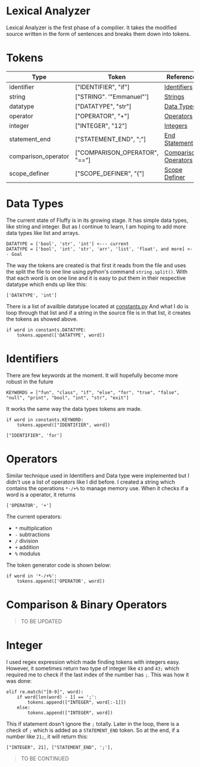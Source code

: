 # Lexical Analyzer

Lexical Analyzer is the first phase of a compilier. It takes the modified source
written in the form of sentences and breaks them down into tokens.

# Tokens

| Type          | Token                       | Reference                       |
|---------------|-----------------------------|---------------------------------|
| identifier    | ["IDENTIFIER", "if"]        | [Identifiers](#Identifiers)     |
| string        | ["STRING". '"Emmanuel"'] | [Strings](#strings)             |
| datatype      | ["DATATYPE", "str"]         | [Data Types](#Data-Types)       |
| operator      | ["OPERATOR", "+"]           | [Operators](#Operators)         |
| integer       | ["INTEGER", "12"]           | [Integers](#Integers)           |
| statement_end | ["STATEMENT_END", ";"]      | [End Statement](#end-statements)|
| comparison_operator | ["COMPARISON_OPERATOR", "=="] | [Comparison Operators](#comparison-operators) |
| scope_definer | ["SCOPE_DEFINER", "{"]      | [Scope Definer](#scope-definer) |

# Data Types
The current state of Fluffy is in its growing stage. It has simple data types, like string and integer.
But as I continue to learn, I am hoping to add more data types like list and arrays.

    DATATYPE = ['bool', 'str', 'int'] <--- current
    DATATYPE = ['bool', 'int', 'str', 'arr', 'list', 'float', and more] <-- Goal

The way the tokens are created is that first it reads from the file and uses the split the file to 
one line using python's command `string.split()`. With that each word is on one line and it is easy 
to put them in their respective datatype which ends up like this:
    
    ['DATATYPE', 'int']
   
There is a list of availble datatype located at [constants.py](https://github.com/emmaunel/Fluffy_Language/blob/master/v2/src/constants.py)  And what I do is loop through that list and if 
a string in the source file is in that list, it creates the tokens as showed above.

    if word in constants.DATATYPE:
        tokens.append(['DATATYPE', word])
        
# Identifiers

There are few keywords at the moment. It will hopefully become more robust in the future

    KEYWORDS = ["fun", "class", "if", "else", "for", "true", "false", "null", "print", "bool", "int", "str", "exit"]

It works the same way the data types tokens are made.

    if word in constants.KEYWORD:
        tokens.append(["IDENTIFIER", word])
    
    ["IDENTIFIER", 'for']
    
# Operators

Similar technique used in Identifiers and Data type were implemented but I didn't use a list of 
operators like I did before. I created a string which contains the operations `*-/+%` to manage memory 
use. When it checks if a word is a operator, it returns

    ['OPERATOR', '+']
    
The current operators:

- `*` multiplication
- `-` subtractions
- `/` division
- `+` addition
- `%` modulus

The token generator code is shown below:

    if word in '*-/+%':
        tokens.append(['OPERATOR', word])
        
# Comparison & Binary Operators

> TO BE UPDATED

# Integer

I used regex expression which made finding tokens with integers easy. However, it sometimes return two type
of integer like `43` and `43;` which required me to check if the last index of the number has `;`. This was how
it was done:

    elif re.match("[0-9]", word):
        if word[len(word) - 1] == ';': 
            tokens.append(["INTEGER", word[:-1]])
        else: 
            tokens.append(["INTEGER", word])  

    
This if statement dosn't ignore the `;` totally. Later in the loop, there is a check of `;` which is added 
as a `STATEMENT_END` token. So at the end, if a number like `21;`, it will return this:

    ["INTEGER", 21], ["STATEMENT_END", ';'], 

    
> TO BE CONTINUED
